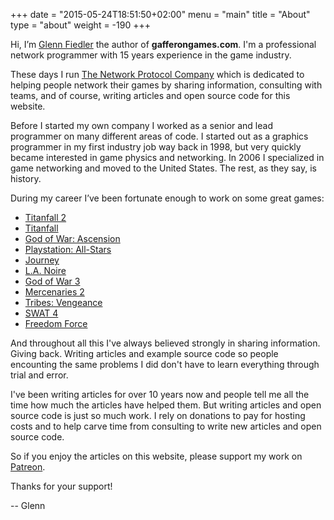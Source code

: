 +++
date = "2015-05-24T18:51:50+02:00"
menu = "main"
title = "About"
type = "about"
weight = -190
+++

Hi, I’m [Glenn Fiedler](https://www.linkedin.com/in/glennfiedler) the author of **gafferongames.com**. I'm a professional network programmer with 15 years experience in the game industry.

These days I run [The Network Protocol Company](http://www.thenetworkprotocolcompany.com) which is dedicated to helping people network their games by sharing information, consulting with teams, and of course, writing articles and open source code for this website.

Before I started my own company I worked as a senior and lead programmer on many different areas of code. I started out as a graphics programmer in my first industry job way back in 1998, but very quickly became interested in game physics and networking. In 2006 I specialized in game networking and moved to the United States. The rest, as they say, is history.

During my career I’ve been fortunate enough to work on some great games:

* [Titanfall 2](http://www.metacritic.com/game/playstation-4/titanfall-2)
* [Titanfall](http://www.metacritic.com/game/xbox-360/titanfall)
* [God of War: Ascension](http://www.metacritic.com/game/playstation-3/god-of-war-ascension)
* [Playstation: All-Stars](http://www.metacritic.com/game/playstation-3/playstation-all-stars-battle-royale)
* [Journey](http://www.metacritic.com/game/playstation-3/journey)
* [L.A. Noire](http://www.metacritic.com/game/playstation-3/la-noire)
* [God of War 3](http://www.metacritic.com/game/playstation-3/god-of-war-iii)
* [Mercenaries 2](http://www.metacritic.com/game/xbox-360/mercenaries-2-world-in-flames)
* [Tribes: Vengeance](http://www.metacritic.com/game/pc/tribes-vengeance)
* [SWAT 4](http://www.metacritic.com/game/pc/swat-4)
* [Freedom Force](http://www.metacritic.com/game/pc/freedom-force)

And throughout all this I've always believed strongly in sharing information. Giving back. Writing articles and example source code so people encounting the same problems I did don't have to learn everything through trial and error. 

I've been writing articles for over 10 years now and people tell me all the time how much the articles have helped them. But writing articles and open source code is just so much work. I rely on donations to pay for hosting costs and to help carve time from consulting to write new articles and open source code.

So if you enjoy the articles on this website, please support my work on [Patreon](https://www.patreon.com/gafferongames).

Thanks for your support!

-- Glenn
